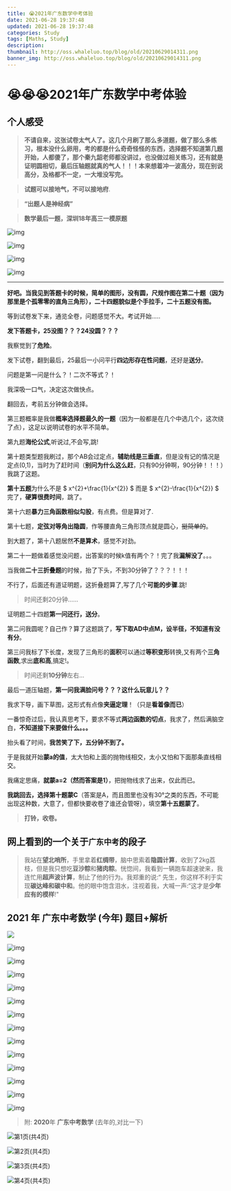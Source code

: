 ```yaml
---
title: 😭2021年广东数学中考体验
date: 2021-06-28 19:37:48
updated: 2021-06-28 19:37:48
categories: Study
tags: [Maths, Study]
description: 
thumbnail: http://oss.whaleluo.top/blog/old/20210629014311.png
banner_img: http://oss.whaleluo.top/blog/old/20210629014311.png
---
```



# 😭😭😭2021年广东数学中考体验

## 个人感受

> **不请自来，这张试卷太气人了。这几个月刷了那么多道题，做了那么多练习，根本没什么卵用，考的都是什么奇奇怪怪的东西，选择题不知道第几题开始，人都傻了，那个秦九韶老师都没讲过，也没做过相关练习，还有就是证明圆相切，最后压轴题就真的气人！！！本来想着冲一波高分，现在别说高分，及格都不一定，一大堆没写完。**

> **试题可以接地气，不可以接地府**.

> **“出题人是神经病”**

> **数学最后一题，深圳18年高三一模原题**

![img](http://oss.whaleluo.top/blog/old/20210629023311.jpeg-picsmall)

![img](http://oss.whaleluo.top/blog/old/20210629023333.jpeg-picsmall)

![img](http://oss.whaleluo.top/blog/old/20210629023357.jpeg-picsmall)

![img](http://oss.whaleluo.top/blog/old/20210629023434.jpeg-picsmall)

------

**好吧。当我见到答题卡的时候，简单的图形，没有圆，尺规作图在第二十题（因为那里是个孤零零的直角三角形），二十四题貌似是个手拉手，二十五题没有图。**

等到试卷发下来，通览全卷，问题感觉不大。考试开始.....

**发下答题卡，25没图？？？24没圆？？？**

我察觉到了**危险**。

发下试卷，翻到最后，25最后一小问平行**四边形存在性问题**，还好是**送分**。

问题是第一问是什么？！二次不等式？！

我深吸一口气，决定这次做快点。

翻回去，考前五分钟做会选择。

第三题概率是我做**概率选择题最久的一题**（因为一般都是在几个中选几个，这次绕了点），这足以说明试卷的水平不简单。

第九题**海伦公式**,听说过,不会写,跳!

第十题类型题我刷过，那个AB会过定点，**辅助线是三垂直**，但是没有记的情况是定点(0,1)，当时为了赶时间（**别问为什么这么赶**，只有90分钟啊，90分钟！！！）我跳了这题。

**第十五题**为什么不是  $ x^{2}+\frac{1}{x^{2}} $ 而是 $ x^{2}-\frac{1}{x^{2}} $
完了，**硬算很费时间**，跳了。

第十六题**暴力三角函数相似勾股**，有点费。但是算对了.

第十七题，**定弦对等角出隐圆**，作等腰直角三角形顶点就是圆心，~~挺简单的~~。

到大题了，第十八题居然**不是算术**，感觉不对劲。

第二十一题做着感觉没问题，出答案的时候k值有两个？！完了我**漏解没了**。。。

当我做**二十三折叠题**的时候，抬了下头，不到30分钟了？？？！！！

不行了，后面还有道证明题，这折叠题算了,写了几个**可能的步骤**.跳!

> 时间还剩20分钟......

证明题二十四题**第一问还行，送分**。

第二问我圆呢？自己作？算了这题跳了，**写下取AD中点M，设半径，不知道有没有分**。

第三问我标了下长度，发现了三角形的**面积**可以通过**等积变形**转换,又有两个**三角函数**,求出**底和高**,搞定!。

> 时间还剩**10分钟**左右...

最后一道压轴题，**第一问我满脸问号？？？这什么玩意儿？？**

我求下导，画下草图，这形式有点像**夹逼定理**！（只是**看着像而已**）

一番惊奇过后，我认真思考下，要求不等式**两边函数的切点**，我求了，然后满脑空白，**不知道接下来要做什么。。。**

抬头看了时间，**我苦笑了下，五分钟不到了。**

于是我就开始**蒙a的值**，太大怕和上面的抛物线相交，太小又怕和下面那条直线相交。

我痛定思痛，**就蒙a=2（然而答案是1）**，把抛物线求了出来，仅此而已。

**我跳回去，选择第十题蒙C**（答案是A，而且图里也没有30°之类的东西，不可能出现这种数，大意了，但都快要收卷了谁还会管呀），填空**第十五题蒙了**。

> **打铃，收卷。**

## 网上看到的一个关于`广东中考`的段子

> 我站在**望北哨所**，手里拿着**红绸带**，脑中思索着**隐圆计算**，收到了2kg荔枝，但是我只想吃**豆沙粽**和**猪肉粽**。恍惚间，我看到一辆跑车超速驶来，我连忙用**超声波计算**，制止了他的行为。我郑重的说:“ 先生，你这样不利于实现**碳达峰和碳中和**。他的眼中饱含泪水，注视着我，大喊一声:“这才是**少年应有的模样**!"

## **2021** 年 **广东中考数学**  (**今年**) 题目+解析

![](http://oss.whaleluo.top/blog/old/20210629015828.png-picsmall)

![img](http://oss.whaleluo.top/blog/old/20210629015859.png-picsmall)

![img](http://oss.whaleluo.top/blog/old/20210629015950.png-picsmall)

![img](http://oss.whaleluo.top/blog/old/20210629020000.png-picsmall)

![img](http://oss.whaleluo.top/blog/old/20210629020011.png-picsmall)

![img](http://oss.whaleluo.top/blog/old/20210629020026.png-picsmall)

![img](http://oss.whaleluo.top/blog/old/20210629020045.png-picsmall)

![img](http://oss.whaleluo.top/blog/old/20210629020057.png-picsmall)

![img](http://oss.whaleluo.top/blog/old/20210629020109.png-picsmall)

![img](http://oss.whaleluo.top/blog/old/20210629020123.png-picsmall)

![img](http://oss.whaleluo.top/blog/old/20210629020134.png-picsmall)

![img](http://oss.whaleluo.top/blog/old/20210629020207.png-picsmall)

![img](http://oss.whaleluo.top/blog/old/20210629020229.png-picsmall)

![img](http://oss.whaleluo.top/blog/old/20210629020320.png-picsmall)

> 附: **2020**年 **广东中考数学** (去年的,对比一下)

![第1页(共4页)](http://oss.whaleluo.top/blog/old/20210629014918.jpg-picsmall)

![第2页(共4页)](http://oss.whaleluo.top/blog/old/20210629014936.jpg-picsmall)

![第3页(共4页)](http://oss.whaleluo.top/blog/old/20210629015036.jpg-picsmall)

![第4页(共4页)](http://oss.whaleluo.top/blog/old/20210629015051.jpeg-picsmall)
